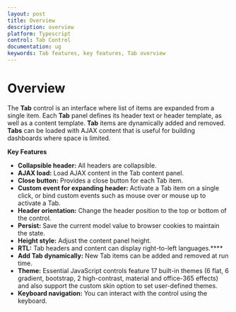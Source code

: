 ```yaml
---
layout: post
title: Overview
description: overview
platform: Typescript
control: Tab Control
documentation: ug
keywords: Tab features, key features, Tab overview
---
```


# Overview

The **Tab** control is an interface where list of items are expanded from a single item. Each **Tab** panel defines its header text or header template, as well as a content template. **Tab** items are dynamically added and removed. **Tabs** can be loaded with AJAX content that is useful for building dashboards where space is limited.

**Key Features**

* **Collapsible header:** All headers are collapsible.
* **AJAX load:** Load AJAX content in the Tab content panel.
* **Close button:** Provides a close button for each Tab item.
* **Custom event for expanding header:** Activate a Tab item on a single click, or bind custom events such as mouse over or mouse up to activate a Tab.
* **Header orientation:** Change the header position to the top or bottom of the control.
* **Persist:** Save the current model value to browser cookies to maintain the state.
* **Height style:** Adjust the content panel height.
* **RTL:** Tab headers and content can display right-to-left languages.****
* **Add Tab dynamically:** New Tab items can be added and removed at run time.
* **Theme:** Essential JavaScript controls feature 17 built-in themes (6 flat, 6 gradient, bootstrap, 2 high-contrast, material and office-365 effects) and also support the custom skin option to set user-defined themes.
* **Keyboard navigation:** You can interact with the control using the keyboard. 

